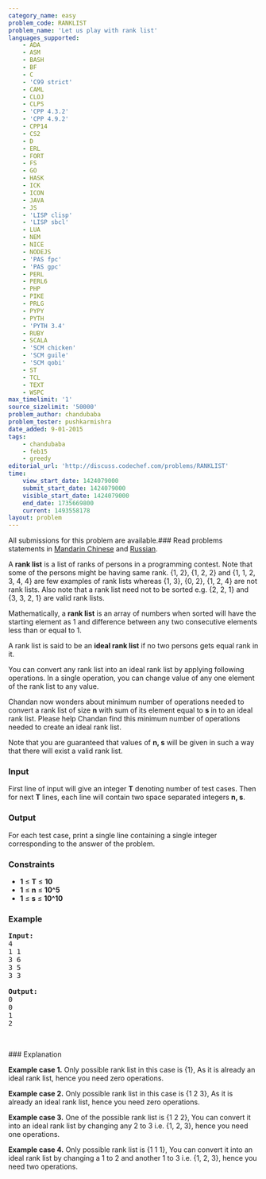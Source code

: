 ```yaml
---
category_name: easy
problem_code: RANKLIST
problem_name: 'Let us play with rank list'
languages_supported:
    - ADA
    - ASM
    - BASH
    - BF
    - C
    - 'C99 strict'
    - CAML
    - CLOJ
    - CLPS
    - 'CPP 4.3.2'
    - 'CPP 4.9.2'
    - CPP14
    - CS2
    - D
    - ERL
    - FORT
    - FS
    - GO
    - HASK
    - ICK
    - ICON
    - JAVA
    - JS
    - 'LISP clisp'
    - 'LISP sbcl'
    - LUA
    - NEM
    - NICE
    - NODEJS
    - 'PAS fpc'
    - 'PAS gpc'
    - PERL
    - PERL6
    - PHP
    - PIKE
    - PRLG
    - PYPY
    - PYTH
    - 'PYTH 3.4'
    - RUBY
    - SCALA
    - 'SCM chicken'
    - 'SCM guile'
    - 'SCM qobi'
    - ST
    - TCL
    - TEXT
    - WSPC
max_timelimit: '1'
source_sizelimit: '50000'
problem_author: chandubaba
problem_tester: pushkarmishra
date_added: 9-01-2015
tags:
    - chandubaba
    - feb15
    - greedy
editorial_url: 'http://discuss.codechef.com/problems/RANKLIST'
time:
    view_start_date: 1424079000
    submit_start_date: 1424079000
    visible_start_date: 1424079000
    end_date: 1735669800
    current: 1493558178
layout: problem
---
```

All submissions for this problem are available.###  Read problems statements in [Mandarin Chinese](http://www.codechef.com/download/translated/FEB15/mandarin/RANKLIST.pdf) and [Russian](http://www.codechef.com/download/translated/FEB15/russian/RANKLIST.pdf).

A **rank list** is a list of ranks of persons in a programming contest. Note that some of the persons might be having same rank. {1, 2}, {1, 2, 2} and {1, 1, 2, 3, 4, 4} are few examples of rank lists whereas {1, 3}, {0, 2}, {1, 2, 4} are not rank lists.
Also note that a rank list need not to be sorted e.g. {2, 2, 1} and {3, 3, 2, 1} are valid rank lists.

Mathematically, a **rank list** is an array of numbers when sorted will have the starting element as 1 and difference between any two consecutive elements less than or equal to 1.

A rank list is said to be an **ideal rank list** if no two persons gets equal rank in it.

You can convert any rank list into an ideal rank list by applying following operations. In a single operation, you can change value of any one element of the rank list to any value.

Chandan now wonders about minimum number of operations needed to convert a rank list of size **n** with sum of its element equal to **s** in to an ideal rank list. Please help Chandan find this minimum number of operations needed to create an ideal rank list.

Note that you are guaranteed that values of **n, s** will be given in such a way that there will exist a valid rank list.

### Input

First line of input will give an integer **T** denoting number of test cases.
Then for next **T** lines, each line will contain two space separated integers **n, s**.

### Output

For each test case, print a single line containing a single integer corresponding to the answer of the problem.

### Constraints

- **1** ≤ **T** ≤ **10**
- **1** ≤ **n** ≤ **10^5**
- **1** ≤ **s** ≤ **10^10**

### Example

<pre><b>Input:</b>
4
1 1
3 6
3 5
3 3

<b>Output:</b>
0
0
1
2


</pre>### Explanation
**Example case 1.**
Only possible rank list in this case is {1}, As it is already an ideal rank list, hence you need zero operations.

**Example case 2.**
Only possible rank list in this case is {1 2 3}, As it is already an ideal rank list, hence you need zero operations.

**Example case 3.**
One of the possible rank list is {1 2 2}, You can convert it into an ideal rank list by changing any 2 to 3 i.e. {1, 2, 3}, hence you need one operations.

**Example case 4.**
Only possible rank list is {1 1 1}, You can convert it into an ideal rank list by changing a 1 to 2 and another 1 to 3 i.e. {1, 2, 3}, hence you need two operations.

